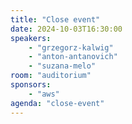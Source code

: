 ```yaml
---
title: "Close event"
date: 2024-10-03T16:30:00
speakers:
    - "grzegorz-kalwig"
    - "anton-antanovich"
    - "suzana-melo"
room: "auditorium"
sponsors: 
    - "aws"
agenda: "close-event"
---
```

